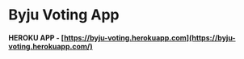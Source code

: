 # Byju Voting App

#### HEROKU APP - [https://byju-voting.herokuapp.com](https://byju-voting.herokuapp.com/)